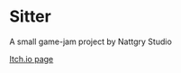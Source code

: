 # Sitter

A small game-jam project by Nattgry Studio

[Itch.io page](https://nattgrystudio.itch.io/unburglary)

